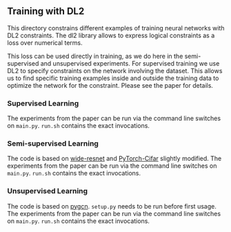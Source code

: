 ## Training with DL2

This directory constrains different examples of training neural networks with DL2 constraints.
The dl2 library allows to express logical constraints as a loss over numerical terms.

This loss can be used directly in training, as we do here in the semi-supervised and unsupervised experiments.
For supervised training we use DL2 to specify constraints on the network involving the dataset. This allows us to find specific training examples inside and outside the training data to optimize the network for the constraint. Please see the paper for details.

### Supervised Learning

The experiments from the paper can be run via the command line switches on `main.py`.
`run.sh` contains the exact invocations.

### Semi-supervised Learning

The code is based on [wide-resnet](https://github.com/meliketoy/wide-resnet.pytorch) and [PyTorch-Cifar](https://github.com/kuangliu/pytorch-cifar) slightly modified.
The experiments from the paper can be run via the command line switches on `main.py`.
`run.sh` contains the exact invocations.

### Unsupervised Learning

The code is based on [pygcn](https://github.com/tkipf/pygcn).
`setup.py` needs to be run before first usage.
The experiments from the paper can be run via the command line switches on `main.py`.
`run.sh` contains the exact invocations.
